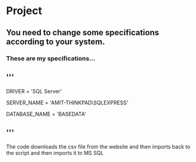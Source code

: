 # Project

## You need to change some specifications according to your system. 
### These are my specifications...

## '''
DRIVER = 'SQL Server'

SERVER_NAME = 'AMIT-THINKPAD\SQLEXPRESS'

DATABASE_NAME = 'BASEDATA'
## '''

The code downloads the csv file from the website and then imports back to the script and then imports it to MS SQL 


